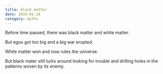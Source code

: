 ```yaml
---
title: black matter
date: 2019-01-14
category: myths
---
```


Before time passed, there was black matter and white matter. 

But egos got too big and a big war erupted. 

White matter won and now rules the universe.

But black mater still lurks around looking for trouble and drilling holes in the patterns woven by its enemy.
